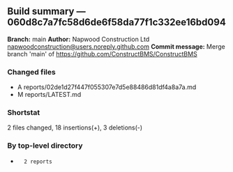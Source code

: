 ## Build summary — 060d8c7a7fc58d6de6f58da77f1c332ee16bd094

**Branch:** main
**Author:** Napwood Construction Ltd <napwoodconstruction@users.noreply.github.com>
**Commit message:** Merge branch 'main' of https://github.com/ConstructBMS/ConstructBMS

### Changed files
 - A	reports/02de1d27f447f055307e7d5e88486d81df4a8a7a.md
 - M	reports/LATEST.md

### Shortstat
 2 files changed, 18 insertions(+), 3 deletions(-)

### By top-level directory
 -       2 reports
